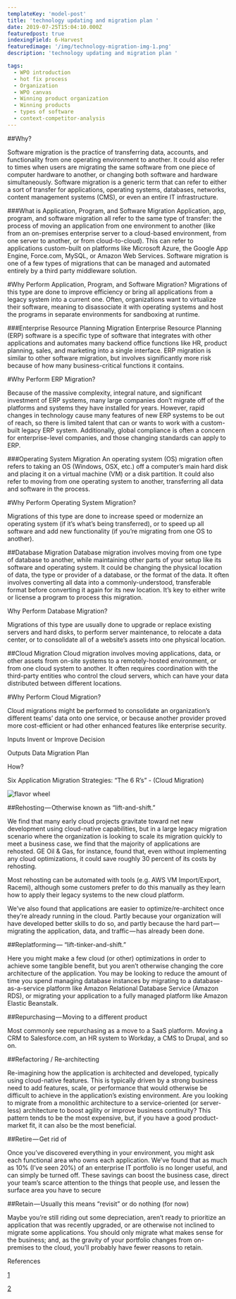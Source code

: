 ```yaml
---
templateKey: 'model-post'
title: 'technology updating and migration plan '
date: 2019-07-25T15:04:10.000Z
featuredpost: true
indexingField: 6-Harvest
featuredimage: '/img/technology-migration-img-1.png'
description: 'technology updating and migration plan '

tags:
  - WPO introduction
  - hot fix process
  - Organization
  - WPO canvas
  - Winning product organization
  - Winning products
  - types of software
  - context-competitor-analysis
---
```

##Why? 


Software migration is the practice of transferring data, accounts, and functionality from one operating environment to another. It could also refer to times when users are migrating the same software from one piece of computer hardware to another, or changing both software and hardware simultaneously. Software migration is a generic term that can refer to either a sort of transfer for applications, operating systems, databases, networks, content management systems (CMS), or even an entire IT infrastructure.



###What is Application, Program, and Software Migration
Application, app, program, and software migration all refer to the same type of transfer: the process of moving an application from one environment to another (like from an on-premises enterprise server to a cloud-based environment, from one server to another, or from cloud-to-cloud). This can refer to applications custom-built on platforms like Microsoft Azure, the Google App Engine, Force.com, MySQL, or Amazon Web Services. Software migration is one of a few types of migrations that can be managed and automated entirely by a third party middleware solution. 



#Why Perform Application, Program, and Software Migration?
Migrations of this type are done to improve efficiency or bring all applications from a legacy system into a current one. Often, organizations want to virtualize their software, meaning to disassociate it with operating systems and host the programs in separate environments for sandboxing at runtime. 



###Enterprise Resource Planning Migration
Enterprise Resource Planning (ERP) software is a specific type of software that integrates with other applications and automates many backend office functions like HR, product planning, sales, and marketing into a single interface. ERP migration is similar to other software migration, but involves significantly more risk because of how many business-critical functions it contains.



#Why Perform ERP Migration?

Because of the massive complexity, integral nature, and significant investment of ERP systems, many large companies don’t migrate off of the platforms and systems they have installed for years. However, rapid changes in technology cause many features of new ERP systems to be out of reach, so there is limited talent that can or wants to work with a custom-built legacy ERP system. Additionally, global compliance is often a concern for enterprise-level companies, and those changing standards can apply to ERP. 



###Operating System Migration
An operating system (OS) migration often refers to taking an OS (Windows, OSX, etc.) off a computer’s main hard disk and placing it on a virtual machine (VM) or a disk partition. It could also refer to moving from one operating system to another, transferring all data and software in the process.



#Why Perform Operating System Migration?

Migrations of this type are done to increase speed or modernize an operating system (if it’s what’s being transferred), or to speed up all software and add new functionality (if you’re migrating from one OS to another).



##Database Migration
Database migration involves moving from one type of database to another, while maintaining other parts of your setup like its software and operating system. It could be changing the physical location of data, the type or provider of a database, or the format of the data. It often involves converting all data into a commonly-understood, transferable format before converting it again for its new location. It’s key to either write or license a program to process this migration.



Why Perform Database Migration?

Migrations of this type are usually done to upgrade or replace existing servers and hard disks, to perform server maintenance, to relocate a data center, or to consolidate all of a website’s assets into one physical location. 



##Cloud Migration
Cloud migration involves moving applications, data, or other assets from on-site systems to a remotely-hosted environment, or from one cloud system to another. It often requires coordination with the third-party entities who control the cloud servers, which can have your data distributed between different locations.



#Why Perform Cloud Migration?

Cloud migrations might be performed to consolidate an organization’s different teams’ data onto one service, or because another provider proved more cost-efficient or had other enhanced features like enterprise security.



Inputs 
Invent or Improve Decision

 

Outputs 
Data Migration Plan

 

How? 


Six Application Migration Strategies: “The 6 R’s”  - (Cloud Migration)

 ![flavor wheel](/img/technology-migration-img-1.png)




##Rehosting — Otherwise known as “lift-and-shift.”


We find that many early cloud projects gravitate toward net new development using cloud-native capabilities, but in a large legacy migration scenario where the organization is looking to scale its migration quickly to meet a business case, we find that the majority of applications are rehosted. GE Oil & Gas, for instance, found that, even without implementing any cloud optimizations, it could save roughly 30 percent of its costs by rehosting.



Most rehosting can be automated with tools (e.g. AWS VM Import/Export, Racemi), although some customers prefer to do this manually as they learn how to apply their legacy systems to the new cloud platform.



We’ve also found that applications are easier to optimize/re-architect once they’re already running in the cloud. Partly because your organization will have developed better skills to do so, and partly because the hard part — migrating the application, data, and traffic — has already been done.



##Replatforming — “lift-tinker-and-shift.”


Here you might make a few cloud (or other) optimizations in order to achieve some tangible benefit, but you aren’t otherwise changing the core architecture of the application. You may be looking to reduce the amount of time you spend managing database instances by migrating to a database-as-a-service platform like Amazon Relational Database Service (Amazon RDS), or migrating your application to a fully managed platform like Amazon Elastic Beanstalk.



##Repurchasing — Moving to a different product


Most commonly see repurchasing as a move to a SaaS platform. Moving a CRM to Salesforce.com, an HR system to Workday, a CMS to Drupal, and so on.



##Refactoring / Re-architecting


Re-imagining how the application is architected and developed, typically using cloud-native features. This is typically driven by a strong business need to add features, scale, or performance that would otherwise be difficult to achieve in the application’s existing environment. Are you looking to migrate from a monolithic architecture to a service-oriented (or server-less) architecture to boost agility or improve business continuity? This pattern tends to be the most expensive, but, if you have a good product-market fit, it can also be the most beneficial.


##Retire — Get rid of


Once you’ve discovered everything in your environment, you might ask each functional area who owns each application. We’ve found that as much as 10% (I’ve seen 20%) of an enterprise IT portfolio is no longer useful, and can simply be turned off. These savings can boost the business case, direct your team’s scarce attention to the things that people use, and lessen the surface area you have to secure



##Retain — Usually this means “revisit” or do nothing (for now)


Maybe you’re still riding out some depreciation, aren’t ready to prioritize an application that was recently upgraded, or are otherwise not inclined to migrate some applications. You should only migrate what makes sense for the business; and, as the gravity of your portfolio changes from on-premises to the cloud, you’ll probably have fewer reasons to retain.





References

[1](https://aws.amazon.com/blogs/enterprise-strategy/6-strategies-for-migrating-applications-to-the-cloud/)

[2](https://www.smartsheet.com/all-about-software-migration-planning)